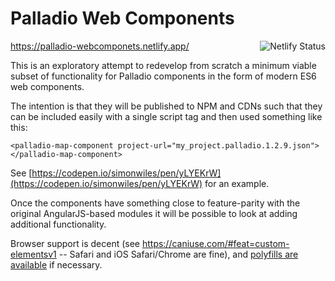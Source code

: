 
# Palladio Web Components
<a href="https://app.netlify.com/sites/palladio-webcomponents/deploys"><img src="https://api.netlify.com/api/v1/badges/0867bc87-5b80-4f24-a7e6-23bb73776371/deploy-status" align="right" alt="Netlify Status"></a>
https://palladio-webcomponets.netlify.app/

This is an exploratory attempt to redevelop from scratch a minimum viable subset of functionality for Palladio components in the form of modern ES6 web components.

The intention is that they will be published to NPM and CDNs such that they can be included easily with a single script tag and then used something like this:
```
<palladio-map-component project-url="my_project.palladio.1.2.9.json"></palladio-map-component>
```

See [https://codepen.io/simonwiles/pen/yLYEKrW](https://codepen.io/simonwiles/pen/yLYEKrW) for an example.

Once the components have something close to feature-parity with the original AngularJS-based modules it will be possible to look at adding additional functionality.

Browser support is decent (see https://caniuse.com/#feat=custom-elementsv1 -- Safari and iOS Safari/Chrome are fine), and [polyfills are available](https://www.webcomponents.org/polyfills) if necessary.
